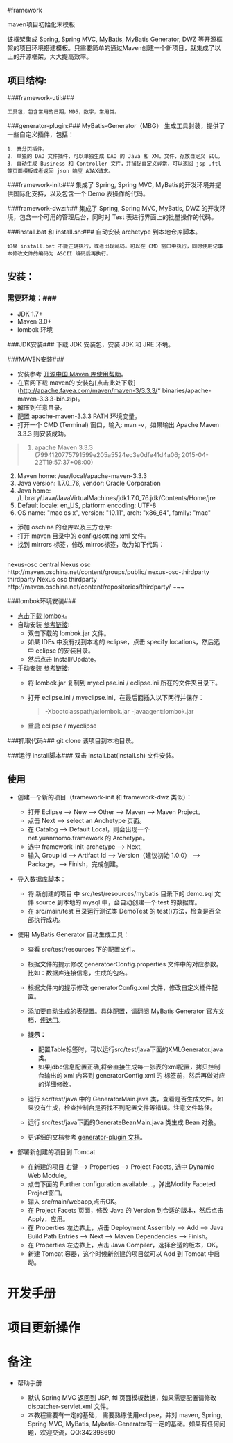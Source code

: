 #framework

maven项目初始化末模板

该框架集成 Spring, Spring MVC, MyBatis, MyBatis Generator, DWZ 等开源框架的项目环境搭建模板。只需要简单的通过Maven创建一个新项目，就集成了以上的开源框架，大大提高效率。



## 项目结构: ##

###framework-util:###

	工具包，包含常用的日期，MD5，数字，常用类。

###generator-plugin:###
	MyBatis-Generator（MBG） 生成工具封装，提供了一些自定义插件，包括：

	1. 真分页插件。
	2. 单独的 DAO 文件插件，可以单独生成 DAO 的 Java 和 XML 文件，存放自定义 SQL。
	3. 自动生成 Business 和 Controller 文件，并捕捉自定义异常，可以返回 jsp ,ftl等页面模板或者返回 json 响应 AJAX请求。

###framework-init:###
	集成了 Spring, Spring MVC, MyBatis的开发环境并提供国际化支持，以及包含一个 Demo 表操作的代码。

###framework-dwz:###
	集成了 Spring, Spring MVC, MyBatis, DWZ 的开发环境，包含一个可用的管理后台，同时对 Test 表进行界面上的批量操作的代码。

###install.bat 和 install.sh:###
	自动安装 archetype 到本地仓库脚本。

    如果 install.bat 不能正确执行，或者出现乱码。可以在 CMD 窗口中执行，同时使用记事本修改文件的编码为 ASCII 编码后再执行。



## 安装： ##
### 需要环境：###
* JDK 1.7+
* Maven 3.0+
* lombok 环境

###JDK安装###
下载 JDK 安装包，安装 JDK 和 JRE 环境。

###MAVEN安装###
* 安装参考 [开源中国 Maven 库使用帮助](http://maven.oschina.net/help.html)。
* 在官网下载 maven的 安装包[点击此处下载](http://apache.fayea.com/maven/maven-3/3.3.3/* binaries/apache-maven-3.3.3-bin.zip)。
* 解压到任意目录。
* 配置 apache-maven-3.3.3  PATH 环境变量。
* 打开一个 CMD (Terminal) 窗口，输入: mvn -v，如果输出 Apache Maven 3.3.3 则安装成功。

>1. apache Maven 3.3.3 (7994120775791599e205a5524ec3e0dfe41d4a06; 2015-04-22T19:57:37+08:00)
2. Maven home: /usr/local/apache-maven-3.3.3
3. Java version: 1.7.0_76, vendor: Oracle Corporation
4. Java home: /Library/Java/JavaVirtualMachines/jdk1.7.0_76.jdk/Contents/Home/jre
5. Default locale: en_US, platform encoding: UTF-8
6. OS name: "mac os x", version: "10.11", arch: "x86_64", family: "mac"

* 添加 oschina 的仓库以及三方仓库:
* 打开 maven 目录中的 config/setting.xml 文件。
* 找到 mirrors 标签，修改 mirros标签，改为如下代码：

> ~~~markup
<mirrors>
	<!-- mirror | Specifies a repository mirror site to use instead of a given
		repository. The repository that | this mirror serves has an ID that matches
		the mirrorOf element of this mirror. IDs are used | for inheritance and direct
		lookup purposes, and must be unique across the set of mirrors. | -->
	<mirror>
		<id>nexus-osc</id>
		<mirrorOf>central</mirrorOf>
		<name>Nexus osc</name>
		<url>http://maven.oschina.net/content/groups/public/</url>
	</mirror>
	<mirror>
		<id>nexus-osc-thirdparty</id>
		<mirrorOf>thirdparty</mirrorOf>
		<name>Nexus osc thirdparty</name>
		<url>http://maven.oschina.net/content/repositories/thirdparty/</url>
	</mirror>
</mirrors>
~~~



###lombok环境安装###
* [点击下载 lombok](https://projectlombok.org/downloads/lombok.jar)。
*  自动安装 [参考链接](http://www.cnblogs.com/liqiu/p/3398868.html):
	- 双击下载的 lombok.jar 文件。
	- 如果 IDEs 中没有找到本地的 eclipse，点击 specify locations，然后选中 eclipse 的安装目录。
	- 然后点击 Install/Update。
* 手动安装 [参考链接](http://www.blogjava.net/fancydeepin/archive/2012/07/12/382933.html):
	- 将 lombok.jar 复制到 myeclipse.ini / eclipse.ini 所在的文件夹目录下。
	- 打开 eclipse.ini / myeclipse.ini，在最后面插入以下两行并保存：

        > -Xbootclasspath/a:lombok.jar
        > -javaagent:lombok.jar
	- 重启 eclipse / myeclipse


###抓取代码###
	git clone 该项目到本地目录。

###运行 install脚本###
	双击 install.bat(install.sh) 文件安装。

## 使用 ##

- 创建一个新的项目（framework-init 和 framework-dwz 类似）：
	* 打开 Eclipse --> New --> Other --> Maven --> Maven Project。
	* 点击 Next --> select an Anchetype 页面。
	* 在 Catalog --> Default Local，则会出现一个 net.yuanmomo.framework 的 Archetype。
	* 选中 framework-init-archetype --> Next,
	* 输入 Group Id --> Artifact Id --> Version（建议初始 1.0.0） --> Package，--> Finish，完成创建。

- 导入数据库脚本：
	* 将 新创建的项目 中 src/test/resources/mybatis 目录下的 demo.sql 文件 source 到本地的 mysql 中，会自动创建一个 test 的数据库。
	* 在 src/main/test 目录运行测试类 DemoTest 的 test()方法，检查是否全部执行成功。

- 使用 MyBatis Generator 自动生成工具：

	* 查看 src/test/resources 下的配置文件。
	* 根据文件的提示修改 generatoerConfig.properties 文件中的对应参数。比如：数据库连接信息，生成的包名。
	* 根据文件内的提示修改 generatorConfig.xml 文件，修改自定义插件配置。
	* 添加要自动生成的表配置。具体配置，请翻阅 MyBatis Generator 官方文档，[传送门](http://mybatis.github.io/generator/configreference/xmlconfig.html)。

	* **提示：**
		* 配置Table标签时，可以运行src/test/java下面的XMLGenerator.java 类。
		* 如果jdbc信息配置正确,将会直接生成每一张表的xml配置，拷贝控制台输出的 xml 内容到 generatorConfig.xml 的 </context> 标签前，然后再做对应的详细修改。

	* 运行 scr/test/java 中的 GeneratorMain.java 类，查看是否生成文件。如果没有生成，检查控制台是否找不到配置文件等错误。注意文件路径。
	* 运行 src/test/java下面的GenerateBeanMain.java 类生成 Bean 对象。
	* 更详细的文档参考 [generator-plugin 文档](https://github.com/yuanmomo/maven-archetype/blob/master/generator-plugin/README.md)。

- 部署新创建的项目到 Tomcat
	* 在新建的项目 右键 --> Properties --> Project Facets, 选中 Dynamic Web Module。
	* 点击下面的 Further configuration available…，弹出Modify Faceted Project窗口。
	* 输入 src/main/webapp,点击OK。
	* 在 Project Facets 页面，修改 Java 的 Version 到合适的版本，然后点击 Apply，应用。
	* 在 Properties 左边靠上，点击 Deployment Assembly --> Add --> Java Build Path Entries
	     --> Next --> Maven Dependencies --> Finish。
	* 在 Properties 左边靠上，点击 Java Compiler，选择合适的版本，OK。
	* 新建 Tomcat 容器，这个时候新创建的项目就可以 Add 到 Tomcat 中启动。


# 开发手册 #

# 项目更新操作 #


# 备注 #

- 帮助手册

	* 默认 Spring MVC 返回到 JSP, ftl 页面模板数据，如果需要配置请修改 dispatcher-servlet.xml 文件。
	* 本教程需要有一定的基础， 需要熟练使用eclipse，并对 maven, Spring, Spring MVC, MyBatis, Mybatis-Generator有一定的基础。如果有任何问题，欢迎交流，QQ:342398690






